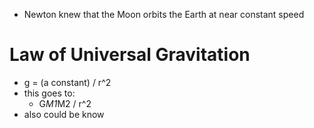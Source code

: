 - Newton knew that the Moon orbits the Earth at near constant speed

# Law of Universal Gravitation
- g = (a constant) / r^2
- this goes to:
	- G*M1*M2 / r^2
- also could be know
